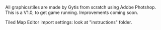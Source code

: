 All graphics/tiles are made by Gytis from scratch using Adobe Photshop.  
This is a V1.0, to get game running. Improvements coming soon.

Tiled Map Editor import settings: look at "instructions" folder.